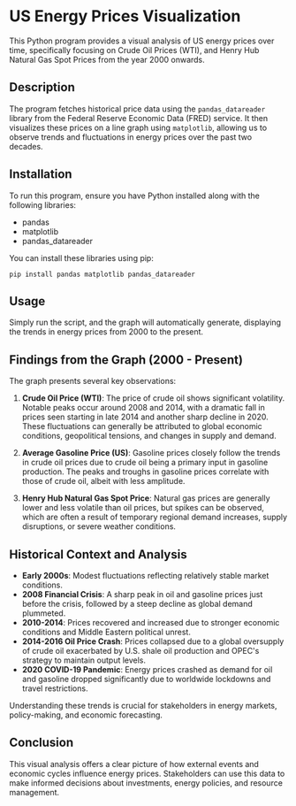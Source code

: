 # US Energy Prices Visualization

This Python program provides a visual analysis of US energy prices over time, specifically focusing on Crude Oil Prices (WTI), and Henry Hub Natural Gas Spot Prices from the year 2000 onwards.

## Description

The program fetches historical price data using the `pandas_datareader` library from the Federal Reserve Economic Data (FRED) service. It then visualizes these prices on a line graph using `matplotlib`, allowing us to observe trends and fluctuations in energy prices over the past two decades.

## Installation

To run this program, ensure you have Python installed along with the following libraries:
- pandas
- matplotlib
- pandas_datareader

You can install these libraries using pip:
```
pip install pandas matplotlib pandas_datareader
```

## Usage

Simply run the script, and the graph will automatically generate, displaying the trends in energy prices from 2000 to the present.

## Findings from the Graph (2000 - Present)

The graph presents several key observations:

1. **Crude Oil Price (WTI)**: The price of crude oil shows significant volatility. Notable peaks occur around 2008 and 2014, with a dramatic fall in prices seen starting in late 2014 and another sharp decline in 2020. These fluctuations can generally be attributed to global economic conditions, geopolitical tensions, and changes in supply and demand.

2. **Average Gasoline Price (US)**: Gasoline prices closely follow the trends in crude oil prices due to crude oil being a primary input in gasoline production. The peaks and troughs in gasoline prices correlate with those of crude oil, albeit with less amplitude.

3. **Henry Hub Natural Gas Spot Price**: Natural gas prices are generally lower and less volatile than oil prices, but spikes can be observed, which are often a result of temporary regional demand increases, supply disruptions, or severe weather conditions.

## Historical Context and Analysis

- **Early 2000s**: Modest fluctuations reflecting relatively stable market conditions.
- **2008 Financial Crisis**: A sharp peak in oil and gasoline prices just before the crisis, followed by a steep decline as global demand plummeted.
- **2010-2014**: Prices recovered and increased due to stronger economic conditions and Middle Eastern political unrest.
- **2014-2016 Oil Price Crash**: Prices collapsed due to a global oversupply of crude oil exacerbated by U.S. shale oil production and OPEC's strategy to maintain output levels.
- **2020 COVID-19 Pandemic**: Energy prices crashed as demand for oil and gasoline dropped significantly due to worldwide lockdowns and travel restrictions.

Understanding these trends is crucial for stakeholders in energy markets, policy-making, and economic forecasting.

## Conclusion

This visual analysis offers a clear picture of how external events and economic cycles influence energy prices. Stakeholders can use this data to make informed decisions about investments, energy policies, and resource management.
